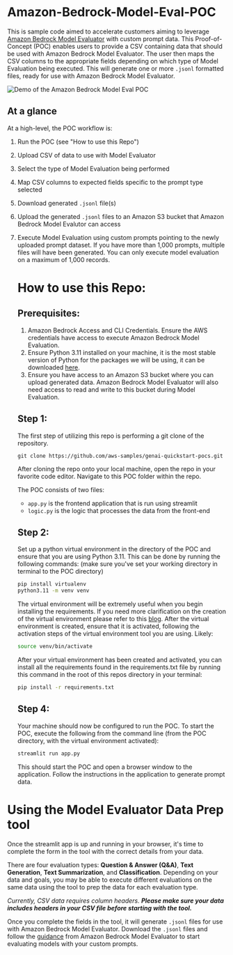 # Amazon-Bedrock-Model-Eval-POC

This is sample code aimed to accelerate customers aiming to leverage [Amazon Bedrock Model Evaluator](https://docs.aws.amazon.com/bedrock/latest/userguide/model-evaluation.html) with custom prompt data. This Proof-of-Concept (POC) enables users to provide a CSV containing data that should be used with Amazon Bedrock Model Evaluator. The user then maps the CSV columns to the appropriate fields depending on which type of Model Evaluation being executed. This will generate one or more `.jsonl` formatted files, ready for use with Amazon Bedrock Model Evaluator.

![Demo of the Amazon Bedrock Model Eval POC](images/demo.gif)

## At a glance
At a high-level, the POC workflow is:
1. Run the POC (see "How to use this Repo")
1. Upload CSV of data to use with Model Evaluator
1. Select the type of Model Evaluation being performed
1. Map CSV columns to expected fields specific to the prompt type selected
1. Download generated `.jsonl` file(s)
1. Upload the generated `.jsonl` files to an Amazon S3 bucket that Amazon Bedrock Model Evalutor can access
1. Execute Model Evaluation using custom prompts pointing to the newly uploaded prompt dataset. If you have more than 1,000 prompts, multiple files will have been generated. You can only execute model evaluation on a maximum of 1,000 records. 

    # How to use this Repo:

    ## Prerequisites:

    1. Amazon Bedrock Access and CLI Credentials. Ensure the AWS credentials have access to execute Amazon Bedrock Model Evaluation. 
    2. Ensure Python 3.11 installed on your machine, it is the most stable version of Python for the packages we will be using, it can be downloaded [here](https://www.python.org/downloads/release/python-3911/).
    3. Ensure you have access to an Amazon S3 bucket where you can upload generated data. Amazon Bedrock Model Evaluator will also need access to read and write to this bucket during Model Evaluation. 

    ## Step 1:

    The first step of utilizing this repo is performing a git clone of the repository.

    ```
    git clone https://github.com/aws-samples/genai-quickstart-pocs.git
    ```
    After cloning the repo onto your local machine, open the repo in your favorite code editor. Navigate to this POC folder within the repo. 

    The POC consists of two files: 
    * `app.py` is the frontend application that is run using streamlit
    * `logic.py` is the logic that processes the data from the front-end

    ## Step 2:

    Set up a python virtual environment in the directory of the POC and ensure that you are using Python 3.11. This can be done by running the following commands: (make sure you've set your working directory in terminal to the POC directory)

    ```zsh
    pip install virtualenv
    python3.11 -m venv venv
    ```
    The virtual environment will be extremely useful when you begin installing the requirements. If you need more clarification on the creation of the virtual environment please refer to this [blog](https://www.freecodecamp.org/news/how-to-setup-virtual-environments-in-python/).
    After the virtual environment is created, ensure that it is activated, following the activation steps of the virtual environment tool you are using. Likely:
    ```zsh
    source venv/bin/activate
    ```

    After your virtual environment has been created and activated, you can install all the requirements found in the requirements.txt file by running this command in the root of this repos directory in your terminal:

    ```zsh
    pip install -r requirements.txt
    ```

    ## Step 4:
    Your machine should now be configured to run the POC. To start the POC, execute the following from the command line (from the POC directory, with the virtual environment activated):

    ```zsh
    streamlit run app.py
    ```
    This should start the POC and open a browser window to the application. Follow the instructions in the application to generate prompt data.

# Using the Model Evaluator Data Prep tool
Once the streamlit app is up and running in your browser, it's time to complete the form in the tool with the correct details from your data. 

There are four evaluation types: **Question & Answer (Q&A)**, **Text Generation**, **Text Summarization**, and **Classification**. Depending on your data and goals, you may be able to execute different evaluations on the same data using the tool to prep the data for each evaluation type. 

*Currently, CSV data requires column headers. **Please make sure your data includes headers in your CSV file before starting with the tool.***

Once you complete the fields in the tool, it will generate `.jsonl` files for use with Amazon Bedrock Model Evaluator. Download the `.jsonl` files and follow the [guidance]((https://docs.aws.amazon.com/bedrock/latest/userguide/model-evaluation.html)) from Amazon Bedrock Model Evaluator to start evaluating models with your custom prompts. 
